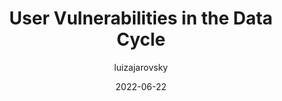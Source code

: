 ---
author: luizajarovsky
date: 2022-06-22
draft: true
permalink: false
publisher: uxdesigncc
tags:
  - user-experience
  - privacy
  - legal
target_url: https://uxdesign.cc/user-vulnerabilities-in-the-data-cycle-a6a22325a80b
title: User Vulnerabilities in the Data Cycle
---